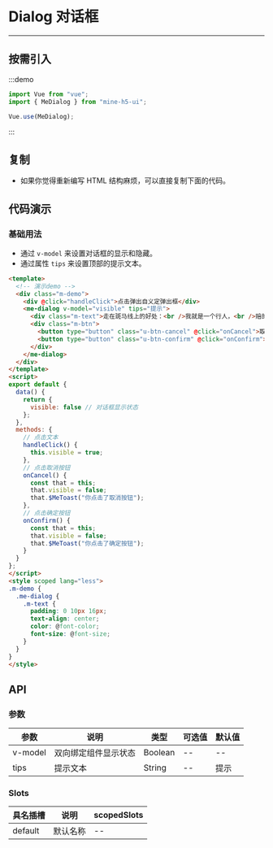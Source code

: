 # Dialog 对话框

----

## 按需引入

:::demo

```JavaScript
import Vue from "vue";
import { MeDialog } from "mine-h5-ui";

Vue.use(MeDialog);
```

:::

## 复制

* 如果你觉得重新编写 HTML 结构麻烦，可以直接复制下面的代码。

## 代码演示

### 基础用法

* 通过 `v-model` 来设置对话框的显示和隐藏。
* 通过属性 `tips` 来设置顶部的提示文本。

```HTML
<template>
  <!-- 演示demo -->
  <div class="m-demo">
    <div @click="handleClick">点击弹出自义定弹出框</div>
    <me-dialog v-model="visible" tips="提示">
      <div class="m-text">走在斑马线上的好处：<br />我就是一个行人，<br />赔的多一点！</div>
      <div class="m-btn">
        <button type="button" class="u-btn-cancel" @click="onCancel">取消</button>
        <button type="button" class="u-btn-confirm" @click="onConfirm">确定</button>
      </div>
    </me-dialog>
  </div>
</template>
<script>
export default {
  data() {
    return {
      visible: false // 对话框显示状态
    };
  },
  methods: {
    // 点击文本
    handleClick() {
      this.visible = true;
    },
    // 点击取消按钮
    onCancel() {
      const that = this;
      that.visible = false;
      that.$MeToast("你点击了取消按钮");
    },
    // 点击确定按钮
    onConfirm() {
      const that = this;
      that.visible = false;
      that.$MeToast("你点击了确定按钮");
    }
  }
};
</script>
<style scoped lang="less">
.m-demo {
  .me-dialog {
    .m-text {
      padding: 0 10px 16px;
      text-align: center;
      color: @font-color;
      font-size: @font-size;
    }
  }
}
</style>
```

## API

### 参数

| 参数    | 说明                 | 类型    | 可选值 | 默认值 |
|---------|----------------------|---------|--------|--------|
| v-model | 双向绑定组件显示状态 | Boolean | --     | --     |
| tips    | 提示文本             | String  | --     | 提示   |

### Slots

| 具名插槽 | 说明     | scopedSlots |
|----------|----------|-------------|
| default  | 默认名称 | --          |
